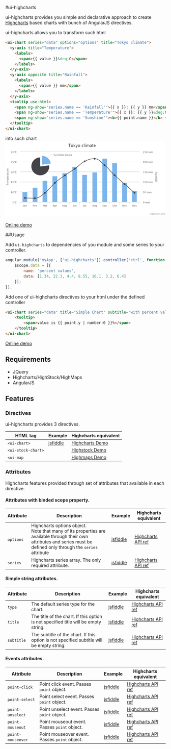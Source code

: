#ui-highcharts

ui-highcharts provides you simple and declarative approach to create [Highcharts](http://www.highcharts.com/) based charts with bunch of AngularJS directives.

ui-highcharts allows you to transform such html
```html
<ui-chart series="data" options="options" title="Tokyo climate">
  <y-axis title="Temperature">
    <labels>
      <span>{{ value }}&deg;C</span>
    </labels>
  </y-axis>
  <y-axis opposite title="Rainfall">
    <labels>
      <span>{{ value }} mm</span>
    </labels>
  </y-axis>
  <tooltip use-html>
    <span ng-show="series.name == 'Rainfall'">{{ x }}: {{ y }} mm</span>
    <span ng-show="series.name == 'Temperature'">{{ x }}: {{ y }}&deg;C</span>
    <span ng-show="series.name == 'Sunshine'"><b>{{ point.name }}</b> {{ y }}</span>
  </tooltip>
</ui-chart>
```
into such chart 
![alt tag](https://raw.githubusercontent.com/gevgeny/ui-highcharts/master/samples/demo/demo.png)

[Online demo](http://jsfiddle.net/gh/get/library/pure/gevgeny/ui-highcharts/tree/master/samples/demo)

##Usage

Add `ui-highcharts` to dependencies of you module and some series to your controller.

```javascript
angular.module('myApp', ['ui-highcharts']).controller('ctrl', function ($scope) {
    $scope.data = [{
        name: 'percent values',
        data: [1.34, 22.3, 4.4, 8.55, 16.1, 3.2, 6.4]
    }];
});
```

Add one of ui-highcharts directives to your html under the defined controller

```html
<ui-chart series="data" title="Simple Chart" subtitle="with percent values">
    <tooltip>
        <span>value is {{ point.y | number:0 }}%</span>
    </tooltip>
</ui-chart>
```

[Online demo](http://jsfiddle.net/gh/get/library/pure/gevgeny/ui-highcharts/tree/master/samples/get-started)

## Requirements

- JQuery
- Highcharts/HighStock/HighMaps
- AngularJS

## Features

### Directives
ui-highcharts provides 3 directives.

| HTML tag      | Example | Highcharts equivalent |
| ------------- |---------| ----------------------|
| `<ui-chart>`  | [jsfiddle](http://jsfiddle.net/gh/get/library/pure/gevgeny/ui-highcharts/tree/master/samples/simple-chart) | [Highcharts Demo](http://www.highcharts.com/demo) |
| `<ui-stock-chart>` | | [Highstock Demo](http://www.highcharts.com/stock/demo) |
| `<ui-map` |  | [Highmaps Demo](http://www.highcharts.com/maps/demo) |

### Attributes
Highcharts features provided through set of attributes that available in each directive.

#### Attributes with binded scope property. 

| Attribute             | Description | Example | Highcharts equivalent |
| ----------------------|-------------|---------|-----------------------|
| `options`             | Highcharts options object.<br>Note that many of its properties are available through their own attributes and series must be defined only through the `series` attribute           | [jsfiddle](http://jsfiddle.net/gh/get/library/pure/gevgeny/ui-highcharts/tree/master/samples/legend-events)    | [Highcharts API ref](http://api.highcharts.com/highcharts) |
| `series`              | Highcharts series array. The only required attribute. | [jsfiddle](http://jsfiddle.net/gh/get/library/pure/gevgeny/ui-highcharts/tree/master/samples/get-started)    | [Highcharts API ref](http://api.highcharts.com/highcharts#series) |

#### Simple string attributes. 

| Attribute             | Description | Example | Highcharts equivalent |
| ----------------------|-------------|---------|-----------------------|
| `type`                | The default series type for the chart. | [jsfiddle](http://jsfiddle.net/gh/get/library/pure/gevgeny/ui-highcharts/tree/master/samples/bar-chart)    | [Highcharts API ref](http://api.highcharts.com/highcharts#chart.type) |
| `title`               | The title of the chart. If this option is not specified title will be empty string. | [jsfiddle](http://jsfiddle.net/gh/get/library/pure/gevgeny/ui-highcharts/tree/master/samples/simple-chart)    | [Highcharts API ref](http://api.highcharts.com/highcharts#title.text) |
| `subtitle`            | The subtitle of the chart. If this option is not specified subtitle will be empty string. | [jsfiddle](http://jsfiddle.net/gh/get/library/pure/gevgeny/ui-highcharts/tree/master/samples/simple-chart)                | [Highcharts API ref](http://api.highcharts.com/highcharts#subtitle.text) |

#### Events attributes. 

| Attribute             | Description | Example | Highcharts equivalent |
| ----------------------|-------------|---------|-----------------------|
| `point-click`         | Point click event. Passes `point` object. | [jsfiddle](http://jsfiddle.net/gh/get/library/pure/gevgeny/ui-highcharts/tree/master/samples/point-events) | [Highcharts API ref](http://api.highcharts.com/highcharts#plotOptions.series.point.events.click) |
| `point-select`        | Point select event. Passes `point` object. | [jsfiddle](http://jsfiddle.net/gh/get/library/pure/gevgeny/ui-highcharts/tree/master/samples/point-events) | [Highcharts API ref](http://api.highcharts.com/highcharts#plotOptions.series.point.events.select) |
| `point-unselect`      | Point unselect event. Passes `point` object. | [jsfiddle](http://jsfiddle.net/gh/get/library/pure/gevgeny/ui-highcharts/tree/master/samples/point-events) | [Highcharts API ref](http://api.highcharts.com/highcharts#plotOptions.series.point.events.unselect) |
| `point-mouseout`      | Point mouseout event. Passes `point` object. | [jsfiddle](http://jsfiddle.net/gh/get/library/pure/gevgeny/ui-highcharts/tree/master/samples/point-events) | [Highcharts API ref](http://api.highcharts.com/highcharts#plotOptions.series.point.events.mouseOut) |
| `point-mouseover`     | Point mouseover event. Passes `point` object. | [jsfiddle](http://jsfiddle.net/gh/get/library/pure/gevgeny/ui-highcharts/tree/master/samples/point-events) | [Highcharts API ref](http://api.highcharts.com/highcharts#plotOptions.series.point.events.mouseOver) |






    



